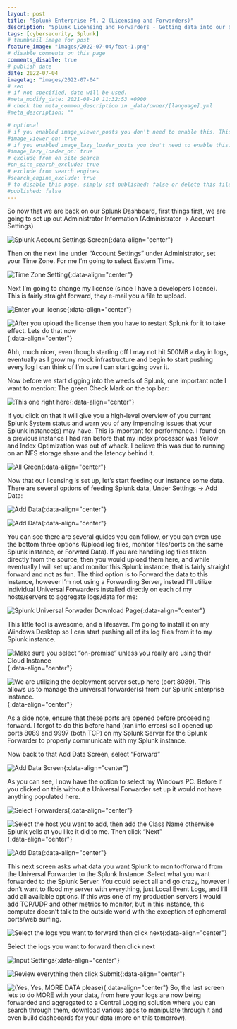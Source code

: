 ```yaml
---
layout: post
title: "Splunk Enterprise Pt. 2 (Licensing and Forwarders)"
description: "Splunk Licensing and Forwarders - Getting data into our SIEM"
tags: [cybersecurity, Splunk]
# thumbnail image for post
feature_image: "images/2022-07-04/feat-1.png"
# disable comments on this page
comments_disable: true
# publish date
date: 2022-07-04
imagetag: "images/2022-07-04"
# seo
# if not specified, date will be used.
#meta_modify_date: 2021-08-10 11:32:53 +0900
# check the meta_common_description in _data/owner/[language].yml
#meta_description: ""

# optional
# if you enabled image_viewer_posts you don't need to enable this. This is only if image_viewer_posts = false
#image_viewer_on: true
# if you enabled image_lazy_loader_posts you don't need to enable this. This is only if image_lazy_loader_posts = false
#image_lazy_loader_on: true
# exclude from on site search
#on_site_search_exclude: true
# exclude from search engines
#search_engine_exclude: true
# to disable this page, simply set published: false or delete this file
#published: false
---
```




So now that we are back on our Splunk Dashboard, first things first, we are going to set up out Administrator Information (Administrator -> Account Settings)

![Splunk Account Settings Screen]({{page.imagetag}}/2.png){:data-align="center"}

Then on the next line under “Account Settings” under Administrator, set your Time Zone. For me I’m going to select Eastern Time.

![Time Zone Setting]({{page.imagetag}}/3.png){:data-align="center"}

Next I’m going to change my license (since I have a developers license). This is fairly straight forward, they e-mail you a file to upload.

![Enter your license]({{page.imagetag}}/4.png){:data-align="center"}

![After you upload the license then you have to restart Splunk for it to take effect. Lets do that now]({{page.imagetag}}/5.png){:data-align="center"}

Ahh, much nicer, even though starting off I may not hit 500MB a day in logs, eventually as I grow my mock infrastructure and begin to start pushing every log I can think of I’m sure I can start going over it.

Now before we start digging into the weeds of Splunk, one important note I want to mention: The green Check Mark on the top bar:

![This one right here]({{page.imagetag}}/6.png){:data-align="center"}

If you click on that it will give you a high-level overview of you current Splunk System status and warn you of any impending issues that your Splunk instance(s) may have. This is important for performance. I found on a previous instance I had ran before that my index processor was Yellow and Index Optimization was out of whack. I believe this was due to running on an NFS storage share and the latency behind it.

![All Green]({{page.imagetag}}/7.png){:data-align="center"}

Now that our licensing is set up, let’s start feeding our instance some data. There are several options of feeding Splunk data, Under Settings -> Add Data:

![Add Data]({{page.imagetag}}/8.png){:data-align="center"}

![Add Data]({{page.imagetag}}/9.png){:data-align="center"}

You can see there are several guides you can follow, or you can even use the bottom three options (Upload log files, monitor files/ports on the same Splunk instance, or Forward Data). If you are handling log files taken directly from the source, then you would upload them here, and while eventually I will set up and monitor this Splunk instance, that is fairly straight forward and not as fun. The third option is to Forward the data to this instance, however I’m not using a Forwarding Server, instead I’ll utilize individual Universal Forwarders installed directly on each of my hosts/servers to aggregate logs/data for me:

![Splunk Universal Forwader Download Page]({{page.imagetag}}/10.png){:data-align="center"}

This little tool is awesome, and a lifesaver. I’m going to install it on my Windows Desktop so I can start pushing all of its log files from it to my Splunk instance.

![Make sure you select “on-premise” unless you really are using their Cloud Instance]({{page.imagetag}}/11.png){:data-align="center"}

![We are utilizing the deployment server setup here (port 8089). This allows us to manage the universal forwarder(s) from our Splunk Enterprise instance.]({{page.imagetag}}/12.png){:data-align="center"}


As a side note, ensure that these ports are opened before proceeding forward. I forgot to do this before hand (ran into errors) so I opened up ports 8089 and 9997 (both TCP) on my Splunk Server for the Splunk Forwarder to properly communicate with my Splunk instance.

Now back to that Add Data Screen, select “Forward”

![Add Data Screen]({{page.imagetag}}/13.png){:data-align="center"}

As you can see, I now have the option to select my Windows PC. Before if you clicked on this without a Universal Forwarder set up it would not have anything populated here.

![Select Forwarders]({{page.imagetag}}/14.png){:data-align="center"}

![Select the host you want to add, then add the Class Name otherwise Splunk yells at you like it did to me. Then click “Next”]({{page.imagetag}}/15.png){:data-align="center"}

![Add Data]({{page.imagetag}}/16.png){:data-align="center"}

This next screen asks what data you want Splunk to monitor/forward from the Universal Forwarder to the Splunk Instance. Select what you want forwarded to the Splunk Server. You could select all and go crazy, however I don’t want to flood my server with everything, just Local Event Logs, and I’ll add all available options. If this was one of my production servers I would add TCP/UDP and other metrics to monitor, but in this instance, this computer doesn’t talk to the outside world with the exception of ephemeral ports/web surfing.

![Select the logs you want to forward then click next]({{page.imagetag}}/17.png){:data-align="center"}

Select the logs you want to forward then click next

![Input Settings]({{page.imagetag}}/18.png){:data-align="center"}

![Review everything then click Submit]({{page.imagetag}}/19.png){:data-align="center"}

![(Yes, Yes, MORE DATA please)]({{page.imagetag}}/20.png){:data-align="center"}
So, the last screen lets to do MORE with your data, from here your logs are now being forwarded and aggregated to a Central Logging solution where you can search through them, download various apps to manipulate through it and even build dashboards for your data (more on this tomorrow).